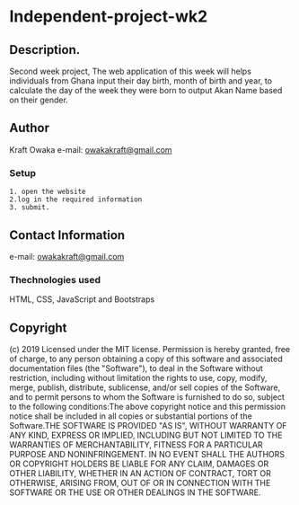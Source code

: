 # Independent-project-wk2
## Description.
Second week project, The web application of this week will helps individuals from Ghana input their day birth, month of birth and year, to calculate the day of the week they were born to output Akan Name based on their gender.
## Author 
Kraft Owaka 
e-mail: owakakraft@gmail.com 
### Setup
    1. open the website  
    2.log in the required information
    3. submit.
## Contact Information 
 e-mail: owakakraft@gmail.com
### Thechnologies used 
 HTML, CSS, JavaScript and Bootstraps
## Copyright 
(c) 2019 <Kraft Owaka>Licensed under the MIT license. Permission is hereby granted, free of charge, to any person obtaining a copy of this software and associated documentation files (the "Software"), to deal in the Software without restriction, including without limitation the rights to use, copy, modify, merge, publish, distribute, sublicense, and/or sell copies of the Software, and to permit persons to whom the Software is furnished to do so, subject to the following conditions:The above copyright notice and this permission notice shall be included in all copies or substantial portions of the Software.THE SOFTWARE IS PROVIDED "AS IS", WITHOUT WARRANTY OF ANY KIND, EXPRESS OR IMPLIED, INCLUDING BUT NOT LIMITED TO THE WARRANTIES OF MERCHANTABILITY, FITNESS FOR A PARTICULAR PURPOSE AND NONINFRINGEMENT. IN NO EVENT SHALL THE AUTHORS OR COPYRIGHT HOLDERS BE LIABLE FOR ANY CLAIM, DAMAGES OR OTHER LIABILITY, WHETHER IN AN ACTION OF CONTRACT, TORT OR OTHERWISE, ARISING FROM, OUT OF OR IN CONNECTION WITH THE SOFTWARE OR THE USE OR OTHER DEALINGS IN THE SOFTWARE.